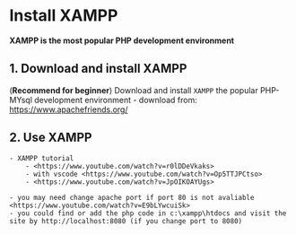 
# Install XAMPP

**XAMPP is the most popular PHP development environment**

## 1. Download and install XAMPP

(**Recommend for beginner**) Download and install `XAMPP` the popular PHP-MYsql development environment
    - download from: <https://www.apachefriends.org/>

## 2. Use XAMPP

    - XAMPP tutorial 
        - <https://www.youtube.com/watch?v=r0lDDeVkaks>
        - with vscode <https://www.youtube.com/watch?v=Op5TTJPCtso>
        - <https://www.youtube.com/watch?v=JpOIKOAYUgs>

    - you may need change apache port if port 80 is not avaliable <https://www.youtube.com/watch?v=E9bLYwcuiSk>
    - you could find or add the php code in c:\xampp\htdocs and visit the site by http://localhost:8080 (if you change port to 8080)